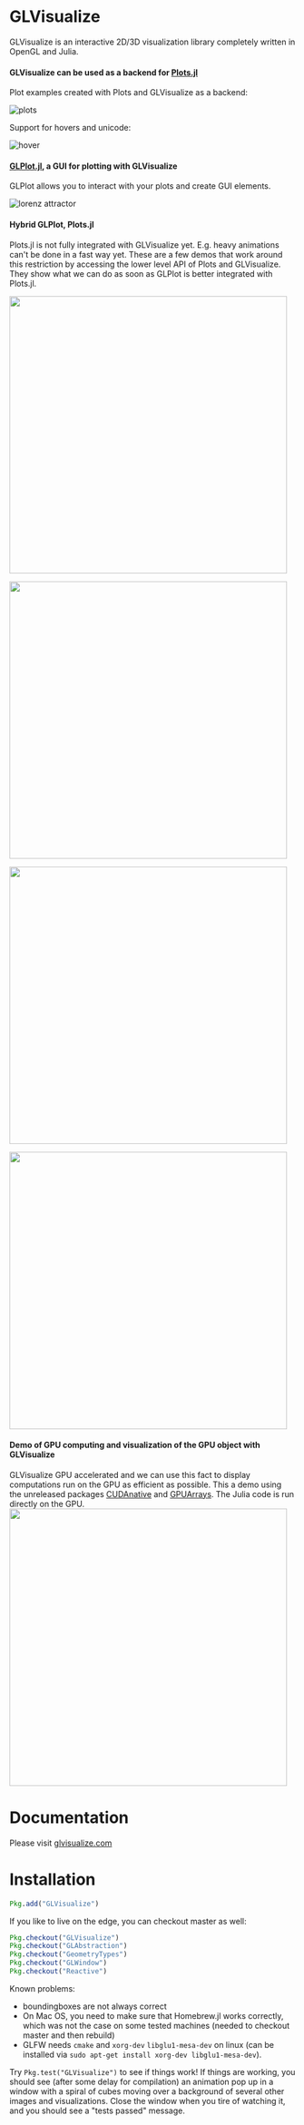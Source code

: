 # GLVisualize

GLVisualize is an interactive 2D/3D visualization library completely written in OpenGL and Julia.

#### GLVisualize can be used as a backend for [Plots.jl](https://github.com/tbreloff/Plots.jl/)

Plot examples created with Plots and GLVisualize as a backend:

![plots](https://cloud.githubusercontent.com/assets/1010467/18788252/7246cff8-81a6-11e6-9a48-18d63e11fb25.gif)

Support for hovers and unicode:

![hover](https://cloud.githubusercontent.com/assets/1010467/18787764/7fc2c0b2-81a4-11e6-983d-8f73527f9293.gif)


#### [GLPlot.jl](https://github.com/SimonDanisch/GLPlot.jl), a GUI for plotting with GLVisualize
GLPlot allows you to interact with your plots and create GUI elements.

![lorenz attractor](https://cloud.githubusercontent.com/assets/1010467/18789098/f3fe7962-81a9-11e6-8305-8ffe9d4e6921.gif)

#### Hybrid GLPlot, Plots.jl

Plots.jl is not fully integrated with GLVisualize yet.
E.g. heavy animations can't be done in a fast way yet.
These are a few demos that work around this restriction by accessing the lower level API of Plots and GLVisualize.
They show what we can do as soon as GLPlot is better integrated with Plots.jl.

[<img src="https://cloud.githubusercontent.com/assets/1010467/18790024/7d5f4a58-81ad-11e6-9535-e2408bbea679.png" width="489">](https://vimeo.com/180307247 "Volume Plot")

[<img src="https://cloud.githubusercontent.com/assets/1010467/18789986/5caf3a34-81ad-11e6-8c58-d0a4b40ccce3.png" width="489">](https://vimeo.com/181942008 "Image Cloud")

[<img src="https://cloud.githubusercontent.com/assets/1010467/18790072/a888fde6-81ad-11e6-829a-f0210711584d.png" width="489">](https://vimeo.com/181694236 "Surface")

[<img src="https://cloud.githubusercontent.com/assets/1010467/18789938/284fc0f6-81ad-11e6-8497-e14ac65fceb4.png" width="489">](https://vimeo.com/183115490 "Image filtering")

#### Demo of GPU computing and visualization of the GPU object with GLVisualize
GLVisualize GPU accelerated and we can use this fact to display computations run on the GPU as efficient as possible.
This a demo using the unreleased packages [CUDAnative](https://github.com/JuliaGPU/CUDAnative.jl) and [GPUArrays](https://github.com/JuliaGPU/GPUArrays.jl).
The Julia code is run directly on the GPU.
[<img src="https://cloud.githubusercontent.com/assets/1010467/18793533/79b04714-81bb-11e6-9fa0-ed273888b7cf.png" width="489">](https://vimeo.com/184020541)


# Documentation


Please visit [glvisualize.com](http://www.glvisualize.com/)


# Installation


```Julia
Pkg.add("GLVisualize")
```
If you like to live on the edge, you can checkout master as well:
```Julia
Pkg.checkout("GLVisualize")
Pkg.checkout("GLAbstraction")
Pkg.checkout("GeometryTypes")
Pkg.checkout("GLWindow")
Pkg.checkout("Reactive")
```

Known problems:
- boundingboxes are not always correct
- On Mac OS, you need to make sure that Homebrew.jl works correctly, which was not the case on some tested machines (needed to checkout master and then rebuild)
- GLFW needs `cmake` and `xorg-dev` `libglu1-mesa-dev` on linux (can be installed via `sudo apt-get install xorg-dev libglu1-mesa-dev`).


Try `Pkg.test("GLVisualize")` to see if things work! If things are working, you should see (after some delay for compilation) an animation pop up in a window with a spiral of cubes moving over a background of several other images and visualizations.
Close the window when you tire of watching it, and you should see a "tests passed" message.
